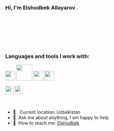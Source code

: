 <!-- <p align="left"> <img src="https://komarev.com/ghpvc/?username=azizbekkhabibullaev&label=Profile%20views&color=0e75b6&style=flat" alt="allayarovelshod" /> </p> -->

### Hi, I'm Elshodbek Allayarov <img src="https://media.giphy.com/media/hvRJCLFzcasrR4ia7z/giphy.gif" width="3%">


### Languages and tools I work with:

<code><img src="https://encrypted-tbn0.gstatic.com/images?q=tbn:ANd9GcTlNZ0GclDaTzEliHBrpJPB-PeoKrTRTO7RqQ&usqp=CAU" width="30px"></code>
<code><img src="https://www.paulox.net/images/django-postgresql-fts.svg" width="50px"></code>
<code><img src="https://storage.caktusgroup.com/media/blog-images/drf-logo2.png" width="30px"></code>
<code><img src="https://www.freepnglogos.com/uploads/html5-logo-png/html5-logo-html-logo-10.png" width="30px"></code>
<!-- <code><img src="https://batflat.org/themes/default/img/css-logo.png" width="20px"></code> -->
<code><img src="https://icon-library.com/images/b-icon/b-icon-0.jpg" width="25px"></code>
<code><img src="https://brandslogos.com/wp-content/uploads/images/large/javascript-logo-black-and-white.png" width="25px"></code>
<!-- <code><img src="https://cdn.freebiesupply.com/logos/large/2x/react-1-logo-black-and-white.png" width="30px"></code> -->
<!-- <code><img src="https://cdn.freebiesupply.com/logos/large/2x/redux-logo-black-and-white.png" width="30px"></code>
<code><img src="https://cdn.freebiesupply.com/logos/large/2x/material-ui-logo-black-and-white.png" width="30px"></code>
<code><img src="https://ui-lib.com/blog/wp-content/uploads/2021/12/nextjs-boilerplate-logo.png" width="30px"></code>
<code><img src="https://cdn.freebiesupply.com/logos/large/2x/graphql-logo-black-and-white.png" width="30px"></code> -->




<br />

- 📍 &nbsp; Current location: Uzbekistan 
- 📝&nbsp; Ask me about anything, I am happy to help
- 📨&nbsp; How to reach me: [Elshodbek](http://T.me/Viento_Backend/)

